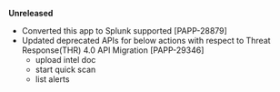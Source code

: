 **Unreleased**
* Converted this app to Splunk supported [PAPP-28879]
* Updated deprecated APIs for below actions  with respect to Threat Response(THR) 4.0 API Migration [PAPP-29346]
    * upload intel doc
    * start quick scan
    * list alerts